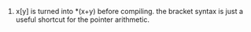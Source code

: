 1. x[y] is turned into *(x+y) before compiling. the bracket syntax is just a useful shortcut for the pointer arithmetic.